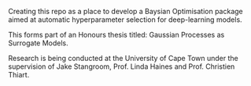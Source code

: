 Creating this repo as a place to develop a Baysian Optimisation package aimed at automatic hyperparameter selection for deep-learning models.

This forms part of an Honours thesis titled: Gaussian Processes as Surrogate Models.

Research is being conducted at the University of Cape Town under the supervision of Jake Stangroom, Prof. Linda Haines and Prof. Christien Thiart.
